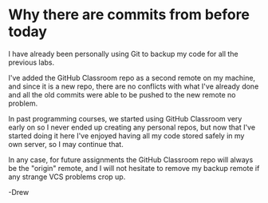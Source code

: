 # Why there are commits from before today

I have already been personally using Git to backup my code for all the previous labs.

I've added the GitHub Classroom repo as a second remote on my machine, and since it is a new repo,
there are no conflicts with what I've already done and all the old commits were able to be pushed to the new remote no problem.

In past programming courses, we started using GitHub Classroom very early on so I never ended up creating any personal repos,
but now that I've started doing it here I've enjoyed having all my code stored safely in my own server, so I may continue that.

In any case, for future assignments the GitHub Classroom repo will always be the "origin" remote,
and I will not hesitate to remove my backup remote if any strange VCS problems crop up.

-Drew